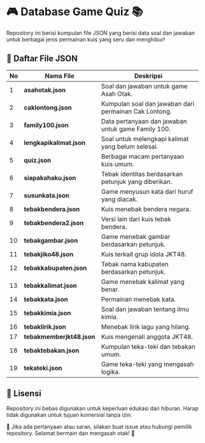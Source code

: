 # 🎮 Database Game Quiz 📚

Repository ini berisi kumpulan file JSON yang berisi data soal dan jawaban untuk berbagai jenis permainan kuis yang seru dan menghibur!

## 📂 Daftar File JSON

| No  | Nama File              | Deskripsi |
|-----|------------------------|-----------|
| 1   | **asahotak.json**      | Soal dan jawaban untuk game Asah Otak. |
| 2   | **caklontong.json**    | Kumpulan soal dan jawaban dari permainan Cak Lontong. |
| 3   | **family100.json**     | Data pertanyaan dan jawaban untuk game Family 100. |
| 4   | **lengkapikalimat.json** | Soal untuk melengkapi kalimat yang belum selesai. |
| 5   | **quiz.json**          | Berbagai macam pertanyaan kuis umum. |
| 6   | **siapakahaku.json**   | Tebak identitas berdasarkan petunjuk yang diberikan. |
| 7   | **susunkata.json**     | Game menyusun kata dari huruf yang diacak. |
| 8   | **tebakbendera.json**  | Kuis menebak bendera negara. |
| 9   | **tebakbendera2.json** | Versi lain dari kuis tebak bendera. |
| 10  | **tebakgambar.json**   | Game menebak gambar berdasarkan petunjuk. |
| 11  | **tebakjiko48.json**   | Kuis terkait grup idola JKT48. |
| 12  | **tebakkabupaten.json** | Tebak nama kabupaten berdasarkan petunjuk. |
| 13  | **tebakkalimat.json**  | Game menebak kalimat yang benar. |
| 14  | **tebakkata.json**     | Permainan menebak kata. |
| 15  | **tebakkimia.json**    | Soal dan jawaban tentang ilmu kimia. |
| 16  | **tebaklirik.json**    | Menebak lirik lagu yang hilang. |
| 17  | **tebakmemberjkt48.json** | Kuis mengenali anggota JKT48. |
| 18  | **tebaktebakan.json**  | Kumpulan teka-teki dan tebakan umum. |
| 19  | **tekateki.json**      | Game teka-teki yang mengasah logika. |

## 📜 Lisensi

Repository ini bebas digunakan untuk keperluan edukasi dan hiburan. Harap tidak digunakan untuk tujuan komersial tanpa izin.

📩 Jika ada pertanyaan atau saran, silakan buat issue atau hubungi pemilik repository. Selamat bermain dan mengasah otak! 🎉

